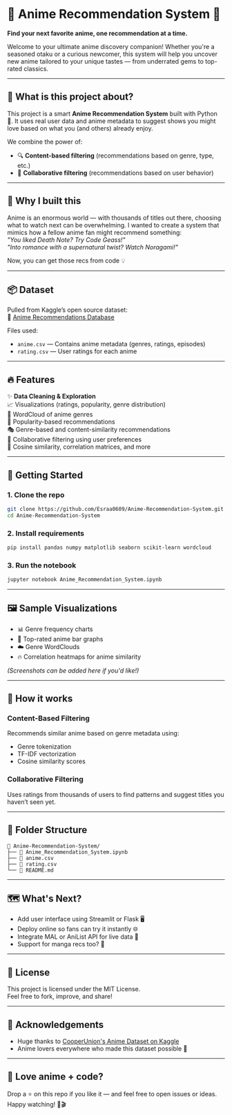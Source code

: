 # 🌸 Anime Recommendation System 🎌  
**Find your next favorite anime, one recommendation at a time.**  

Welcome to your ultimate anime discovery companion! Whether you're a seasoned otaku or a curious newcomer, this system will help you uncover new anime tailored to your unique tastes — from underrated gems to top-rated classics.

---

## 📖 What is this project about?

This project is a smart **Anime Recommendation System** built with Python 🐍. It uses real user data and anime metadata to suggest shows you might love based on what you (and others) already enjoy.

We combine the power of:
- 🔍 **Content-based filtering** (recommendations based on genre, type, etc.)
- 👥 **Collaborative filtering** (recommendations based on user behavior)

---

## 🧠 Why I built this

Anime is an enormous world — with thousands of titles out there, choosing what to watch next can be overwhelming. I wanted to create a system that mimics how a fellow anime fan might recommend something:  
*"You liked Death Note? Try Code Geass!"*  
*"Into romance with a supernatural twist? Watch Noragami!"*

Now, you can get those recs from code 💡

---

## 📦 Dataset

Pulled from Kaggle’s open source dataset:  
🎯 [Anime Recommendations Database](https://www.kaggle.com/datasets/CooperUnion/anime-recommendations-database)

Files used:
- `anime.csv` — Contains anime metadata (genres, ratings, episodes)
- `rating.csv` — User ratings for each anime

---

## 🔥 Features

✨ **Data Cleaning & Exploration**  
📈 Visualizations (ratings, popularity, genre distribution)  
🌟 WordCloud of anime genres  
🎯 Popularity-based recommendations  
🎭 Genre-based and content-similarity recommendations  
🤝 Collaborative filtering using user preferences  
🧩 Cosine similarity, correlation matrices, and more

---

## 🚀 Getting Started

### 1. Clone the repo
```bash
git clone https://github.com/Esraa0609/Anime-Recommendation-System.git
cd Anime-Recommendation-System
```

### 2. Install requirements
```bash
pip install pandas numpy matplotlib seaborn scikit-learn wordcloud
```

### 3. Run the notebook
```bash
jupyter notebook Anime_Recommendation_System.ipynb
```

---

## 🖼️ Sample Visualizations

- 📊 Genre frequency charts  
- 🌟 Top-rated anime bar graphs  
- ☁️ Genre WordClouds  
- 🔥 Correlation heatmaps for anime similarity  

_(Screenshots can be added here if you'd like!)_

---

## 🧬 How it works

### Content-Based Filtering
Recommends similar anime based on genre metadata using:
- Genre tokenization
- TF-IDF vectorization
- Cosine similarity scores

### Collaborative Filtering
Uses ratings from thousands of users to find patterns and suggest titles you haven’t seen yet.

---

## 📂 Folder Structure

```
📁 Anime-Recommendation-System/
├── 📓 Anime_Recommendation_System.ipynb
├── 📄 anime.csv
├── 📄 rating.csv
└── 📄 README.md
```

---

## 🗺️ What's Next?

- Add user interface using Streamlit or Flask 🖥️  
- Deploy online so fans can try it instantly 🌐  
- Integrate MAL or AniList API for live data 🔄  
- Support for manga recs too? 🤔

---

## 📜 License

This project is licensed under the MIT License.  
Feel free to fork, improve, and share!

---

## 🙌 Acknowledgements

- Huge thanks to [CooperUnion's Anime Dataset on Kaggle](https://www.kaggle.com/datasets/CooperUnion/anime-recommendations-database)
- Anime lovers everywhere who made this dataset possible 💖

---

## 🌟 Love anime + code?

Drop a ⭐ on this repo if you like it — and feel free to open issues or ideas.  
Happy watching! 🍿🎬
